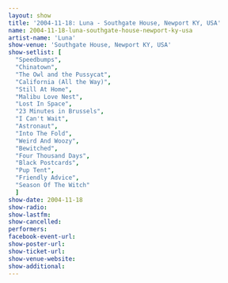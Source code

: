 ```yaml
---
layout: show
title: '2004-11-18: Luna - Southgate House, Newport KY, USA'
name: 2004-11-18-luna-southgate-house-newport-ky-usa
artist-name: 'Luna'
show-venue: 'Southgate House, Newport KY, USA'
show-setlist: [
  "Speedbumps",
  "Chinatown",
  "The Owl and the Pussycat",
  "California (All the Way)",
  "Still At Home",
  "Malibu Love Nest",
  "Lost In Space",
  "23 Minutes in Brussels",
  "I Can't Wait",
  "Astronaut",
  "Into The Fold",
  "Weird And Woozy",
  "Bewitched",
  "Four Thousand Days",
  "Black Postcards",
  "Pup Tent",
  "Friendly Advice",
  "Season Of The Witch"
  ]
show-date: 2004-11-18
show-radio: 
show-lastfm: 
show-cancelled: 
performers: 
facebook-event-url: 
show-poster-url: 
show-ticket-url: 
show-venue-website: 
show-additional: 
---
```


